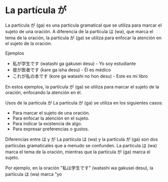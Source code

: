 # La partícula が

La partícula が (ga) es una partícula gramatical que se utiliza para marcar el sujeto de una oración.
A diferencia de la partícula は (wa), que marca el tema de la oración, la partícula が (ga) se utiliza para enfocar la atención en el sujeto de la oración.

Ejemplos

- 私が学生です (watashi ga gakusei desu) - Yo soy estudiante
- 彼が医者です (kare ga isha desu) - Él es médico
- これが私の本です (kore ga watashi no hon desu) - Este es mi libro

En estos ejemplos, la partícula が (ga) se utiliza para marcar el sujeto de la oración, enfocando la atención en él.

Usos de la partícula が
La partícula が (ga) se utiliza en los siguientes casos:

- Para marcar el sujeto de una oración.
- Para enfocar la atención en el sujeto.
- Para indicar la existencia de algo.
- Para expresar preferencias o gustos.

Diferencias entre は y が
La partícula は (wa) y la partícula が (ga) son dos partículas gramaticales que a menudo se confunden.
La partícula は (wa) marca el tema de la oración, mientras que la partícula が (ga) marca el sujeto.

Por ejemplo, en la oración "私は学生です" (watashi wa gakusei desu), la partícula は (wa) marca "yo
